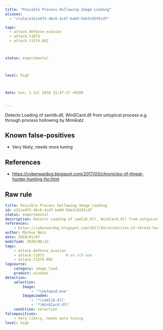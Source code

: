 ```yaml
---
title: "Possible Process Hollowing Image Loading"
aliases:
  - "/rule/e32ce4f5-46c6-4c47-ba69-5de3c9193cd7"

tags:
  - attack.defense_evasion
  - attack.t1073
  - attack.t1574.002



status: experimental



level: high



date: Sun, 1 Jul 2018 15:47:17 +0200


---
```


Detects Loading of samlib.dll, WinSCard.dll from untypical process e.g. through process hollowing by Mimikatz

<!--more-->


## Known false-positives

* Very likely, needs more tuning



## References

* https://cyberwardog.blogspot.com/2017/03/chronicles-of-threat-hunter-hunting-for.html


## Raw rule
```yaml
title: Possible Process Hollowing Image Loading
id: e32ce4f5-46c6-4c47-ba69-5de3c9193cd7
status: experimental
description: Detects Loading of samlib.dll, WinSCard.dll from untypical process e.g. through process hollowing by Mimikatz
references:
    - https://cyberwardog.blogspot.com/2017/03/chronicles-of-threat-hunter-hunting-for.html
author: Markus Neis
date: 2018/01/07
modified: 2020/08/23
tags:
    - attack.defense_evasion
    - attack.t1073          # an old one
    - attack.t1574.002
logsource:
    category: image_load
    product: windows
detection:
    selection:
        Image:
            - '*\notepad.exe'
        ImageLoaded:
            - '*\samlib.dll'
            - '*\WinSCard.dll'
    condition: selection
falsepositives:
    - Very likely, needs more tuning
level: high

```
